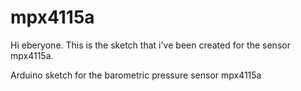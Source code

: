 mpx4115a
========
Hi eberyone. This is the sketch that i've been created for the sensor mpx4115a.

Arduino sketch for the barometric pressure sensor mpx4115a
